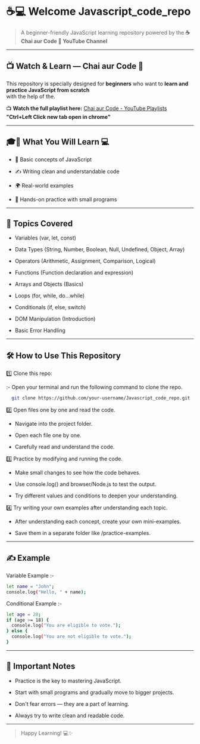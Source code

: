# ☕💻 Welcome Javascript_code_repo 

> A beginner-friendly JavaScript learning repository powered by the **☕ Chai aur Code 🎥 YouTube Channel**

---

## 📺 Watch & Learn — Chai aur Code 🎥

This repository is specially designed for **beginners** who want to **learn and practice JavaScript from scratch**  
with the help of the.

📺 **Watch the full playlist here:** [Chai aur Code - YouTube Playlists](https://www.youtube.com/@chaiaurcode/playlists) **"Ctrl+Left Click new tab open in chrome"**

---

## 🎓📖 What You Will Learn 💻

- 🧠 Basic concepts of JavaScript

- ✍️ Writing clean and understandable code

- 🌍 Real-world examples

- 🧪 Hands-on practice with small programs

---

## 🧠 Topics Covered

- Variables (var, let, const)

- Data Types (String, Number, Boolean, Null, Undefined, Object, Array)

- Operators (Arithmetic, Assignment, Comparison, Logical)

- Functions (Function declaration and expression)

- Arrays and Objects (Basics)

- Loops (for, while, do...while)

- Conditionals (if, else, switch)

- DOM Manipulation (Introduction)

- Basic Error Handling

---

## 🛠 How to Use This Repository

1️⃣ Clone this repo:

  :- Open your terminal and run the following command to clone the repo.
```bash
  git clone https://github.com/your-username/Javascript_code_repo.git
```
2️⃣ Open files one by one and read the code.

- Navigate into the project folder.

- Open each file one by one.

- Carefully read and understand the code.

3️⃣ Practice by modifying and running the code.

- Make small changes to see how the code behaves.

- Use console.log() and browser/Node.js to test the output.

- Try different values and conditions to deepen your understanding.

4️⃣ Try writing your own examples after understanding each topic.

- After understanding each concept, create your own mini-examples.

- Save them in a separate folder like /practice-examples.

---

## ✍️ Example

Variable Example :-

```bash
let name = "John";
console.log("Hello, " + name);
```

Conditional Example :-
```bash
let age = 20;
if (age >= 18) {
  console.log("You are eligible to vote.");
} else {
  console.log("You are not eligible to vote.");
}
```
--- 

## 📢 Important Notes

- Practice is the key to mastering JavaScript.

- Start with small programs and gradually move to bigger projects.

- Don't fear errors — they are a part of learning.

- Always try to write clean and readable code.

---

> Happy Learning! 💻✨

